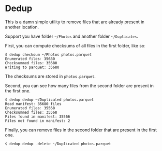# Dedup 

This is a damn simple utility to remove files that are already present in another location.

Support you have folder `~/Photos` and another folder `~/Duplicates`.

First, you can compute checksums of all files in the first folder, like so:

```shell
$ dedup checksum ~/Photos photos.parquet
Enumerated files: 35680
Checksummed files: 35680
Writing to parquet: 35680
```

The checksums are stored in `photos.parquet`.

Second, you can see how many files from the second folder are present in the first one.

```shell
$ dedup dedup ~/Duplicated photos.parquet
Read manifest: 35680 files
Enumerated files: 35568
Checksummed files: 35568
Files found in manifest: 35566
Files not found in manifest: 2
```

Finally, you can remove files in the second folder that are present in the first one.

```shell
$ dedup dedup -delete ~/Duplicated photos.parquet
```

